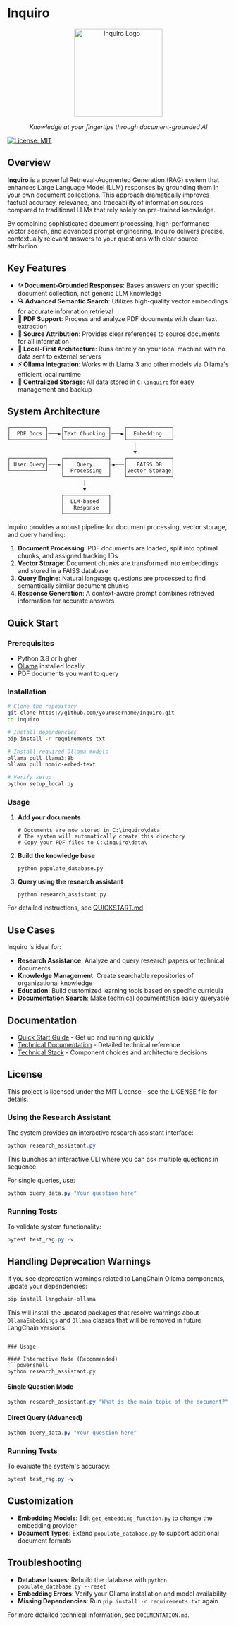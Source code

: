 # Inquiro

<div align="center">
    <img src="https://via.placeholder.com/200x200.png?text=Inquiro" alt="Inquiro Logo" width="200"/>
    <p><em>Knowledge at your fingertips through document-grounded AI</em></p>
</div>

[![License: MIT](https://img.shields.io/badge/License-MIT-blue.svg)](https://opensource.org/licenses/MIT)

## Overview

**Inquiro** is a powerful Retrieval-Augmented Generation (RAG) system that enhances Large Language Model (LLM) responses by grounding them in your own document collections. This approach dramatically improves factual accuracy, relevance, and traceability of information sources compared to traditional LLMs that rely solely on pre-trained knowledge.

By combining sophisticated document processing, high-performance vector search, and advanced prompt engineering, Inquiro delivers precise, contextually relevant answers to your questions with clear source attribution.

## Key Features

- **✨ Document-Grounded Responses**: Bases answers on your specific document collection, not generic LLM knowledge
- **🔍 Advanced Semantic Search**: Utilizes high-quality vector embeddings for accurate information retrieval
- **📄 PDF Support**: Process and analyze PDF documents with clean text extraction
- **🔗 Source Attribution**: Provides clear references to source documents for all information
- **🚀 Local-First Architecture**: Runs entirely on your local machine with no data sent to external servers
- **⚡ Ollama Integration**: Works with Llama 3 and other models via Ollama's efficient local runtime
- **📂 Centralized Storage**: All data stored in `C:\inquiro` for easy management and backup

## System Architecture

```
┌───────────┐    ┌──────────────┐    ┌──────────────┐
│  PDF Docs │───►│Text Chunking │───►│  Embedding   │
└───────────┘    └──────────────┘    └──────────────┘
                                        │
                                        ▼
┌───────────┐    ┌──────────────┐    ┌──────────────┐
│ User Query│───►│    Query     │◄───│   FAISS DB   │
└───────────┘    │  Processing  │    │Vector Storage│
                 └──────────────┘    └──────────────┘
                        │
                        ▼
                 ┌──────────────┐
                 │  LLM-based   │
                 │   Response   │
                 └──────────────┘
```

Inquiro provides a robust pipeline for document processing, vector storage, and query handling:

1. **Document Processing**: PDF documents are loaded, split into optimal chunks, and assigned tracking IDs
2. **Vector Storage**: Document chunks are transformed into embeddings and stored in a FAISS database
3. **Query Engine**: Natural language questions are processed to find semantically similar document chunks
4. **Response Generation**: A context-aware prompt combines retrieved information for accurate answers

## Quick Start

### Prerequisites

- Python 3.8 or higher
- [Ollama](https://ollama.ai) installed locally
- PDF documents you want to query

### Installation

```bash
# Clone the repository
git clone https://github.com/yourusername/inquiro.git
cd inquiro

# Install dependencies
pip install -r requirements.txt

# Install required Ollama models
ollama pull llama3:8b
ollama pull nomic-embed-text

# Verify setup
python setup_local.py
```

### Usage

1. **Add your documents**
   ```
   # Documents are now stored in C:\inquiro\data
   # The system will automatically create this directory
   # Copy your PDF files to C:\inquiro\data\
   ```

2. **Build the knowledge base**
   ```
   python populate_database.py
   ```

3. **Query using the research assistant**
   ```
   python research_assistant.py
   ```

For detailed instructions, see [QUICKSTART.md](QUICKSTART.md).

## Use Cases

Inquiro is ideal for:

- **Research Assistance**: Analyze and query research papers or technical documents
- **Knowledge Management**: Create searchable repositories of organizational knowledge
- **Education**: Build customized learning tools based on specific curricula
- **Documentation Search**: Make technical documentation easily queryable

## Documentation

- [Quick Start Guide](QUICKSTART.md) - Get up and running quickly
- [Technical Documentation](DOCUMENTATION.md) - Detailed technical reference
- [Technical Stack](TECHSTACK.md) - Component choices and architecture decisions

## License

This project is licensed under the MIT License - see the LICENSE file for details.

### Using the Research Assistant

The system provides an interactive research assistant interface:

```powershell
python research_assistant.py
```

This launches an interactive CLI where you can ask multiple questions in sequence.

For single queries, use:

```powershell
python query_data.py "Your question here"
```

### Running Tests

To validate system functionality:

```powershell
pytest test_rag.py -v
```

## Handling Deprecation Warnings

If you see deprecation warnings related to LangChain Ollama components, update your dependencies:

```powershell
pip install langchain-ollama
```

This will install the updated packages that resolve warnings about `OllamaEmbeddings` and `Ollama` classes that will be removed in future LangChain versions.
```

### Usage

#### Interactive Mode (Recommended)
```powershell
python research_assistant.py
```

#### Single Question Mode
```powershell
python research_assistant.py "What is the main topic of the document?"
```

#### Direct Query (Advanced)
```powershell
python query_data.py "Your question here"
```

### Running Tests

To evaluate the system's accuracy:

```powershell
pytest test_rag.py -v
```

## Customization

- **Embedding Models**: Edit `get_embedding_function.py` to change the embedding provider
- **Document Types**: Extend `populate_database.py` to support additional document formats

## Troubleshooting

- **Database Issues**: Rebuild the database with `python populate_database.py --reset`
- **Embedding Errors**: Verify your Ollama installation and model availability
- **Missing Dependencies**: Run `pip install -r requirements.txt` again

For more detailed technical information, see `DOCUMENTATION.md`.
